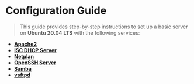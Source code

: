# Configuration Guide

> This guide provides step-by-step instructions to set up a basic server on **Ubuntu 20.04 LTS** with the following services:

- <a href="https://github.com/mateq2005/ubuntu-server/tree/main/apache2">**Apache2**</a>
- <a href="https://github.com/mateq2005/ubuntu-server/tree/main/isc-dhcp-server">**ISC DHCP Server**</a>
- <a href="https://github.com/mateq2005/ubuntu-server/tree/main/netplan">**Netplan**</a>
- <a href="https://github.com/mateq2005/ubuntu-server/tree/main/openssh-server">**OpenSSH Server**</a>
- <a href="https://github.com/mateq2005/ubuntu-server/tree/main/samba">**Samba**</a>
- <a href="https://github.com/mateq2005/ubuntu-server/tree/main/vsftpd.conf">**vsftpd**</a>
